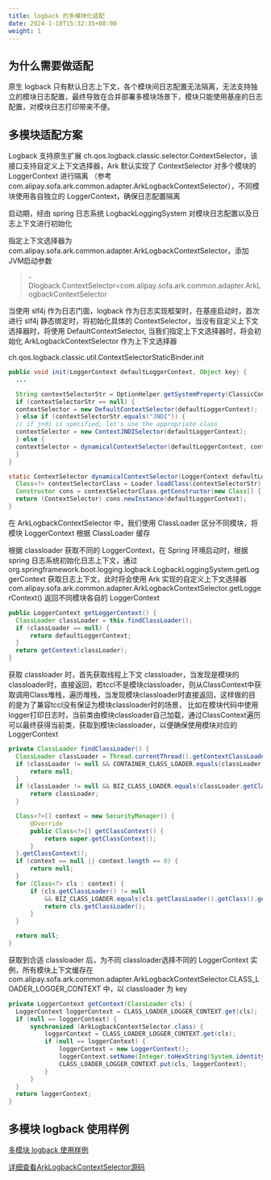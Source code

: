 ```yaml
---
title: logback 的多模块化适配
date: 2024-1-18T15:32:35+08:00
weight: 1
---
```


## 为什么需要做适配
原生 logback 只有默认日志上下文，各个模块间日志配置无法隔离，无法支持独立的模块日志配置，最终导致在合并部署多模块场景下，模块只能使用基座的日志配置，对模块日志打印带来不便。

## 多模块适配方案
Logback 支持原生扩展 ch.qos.logback.classic.selector.ContextSelector，该接口支持自定义上下文选择器，Ark 默认实现了 ContextSelector 对多个模块的 LoggerContext 进行隔离 （参考 com.alipay.sofa.ark.common.adapter.ArkLogbackContextSelector），不同模块使用各自独立的 LoggerContext，确保日志配置隔离

启动期，经由 spring 日志系统 LogbackLoggingSystem 对模块日志配置以及日志上下文进行初始化

指定上下文选择器为 com.alipay.sofa.ark.common.adapter.ArkLogbackContextSelector，添加JVM启动参数
> -Dlogback.ContextSelector=com.alipay.sofa.ark.common.adapter.ArkLogbackContextSelector

当使用 slf4j 作为日志门面，logback 作为日志实现框架时，在基座启动时，首次进行 slf4j 静态绑定时，将初始化具体的 ContextSelector，当没有自定义上下文选择器时，将使用 DefaultContextSelector, 当我们指定上下文选择器时，将会初始化 ArkLogbackContextSelector 作为上下文选择器

ch.qos.logback.classic.util.ContextSelectorStaticBinder.init

```java
public void init(LoggerContext defaultLoggerContext, Object key) {
  ...

  String contextSelectorStr = OptionHelper.getSystemProperty(ClassicConstants.LOGBACK_CONTEXT_SELECTOR);
  if (contextSelectorStr == null) {
  contextSelector = new DefaultContextSelector(defaultLoggerContext);
  } else if (contextSelectorStr.equals("JNDI")) {
  // if jndi is specified, let's use the appropriate class
  contextSelector = new ContextJNDISelector(defaultLoggerContext);
  } else {
  contextSelector = dynamicalContextSelector(defaultLoggerContext, contextSelectorStr);
  }
}

static ContextSelector dynamicalContextSelector(LoggerContext defaultLoggerContext, String contextSelectorStr) {
  Class<?> contextSelectorClass = Loader.loadClass(contextSelectorStr);
  Constructor cons = contextSelectorClass.getConstructor(new Class[] { LoggerContext.class });
  return (ContextSelector) cons.newInstance(defaultLoggerContext);
}
```

在 ArkLogbackContextSelector 中，我们使用 ClassLoader 区分不同模块，将模块 LoggerContext 根据 ClassLoader 缓存

根据 classloader 获取不同的 LoggerContext，在 Spring 环境启动时，根据 spring 日志系统初始化日志上下文，通过 org.springframework.boot.logging.logback.LogbackLoggingSystem.getLoggerContext 获取日志上下文，此时将会使用 Ark 实现的自定义上下文选择器 com.alipay.sofa.ark.common.adapter.ArkLogbackContextSelector.getLoggerContext() 返回不同模块各自的 LoggerContext

```java
public LoggerContext getLoggerContext() {
  ClassLoader classLoader = this.findClassLoader();
  if (classLoader == null) {
      return defaultLoggerContext;
  }
  return getContext(classLoader);
}
```

获取 classloader 时，首先获取线程上下文 classloader，当发现是模块的classloader时，直接返回，若tccl不是模块classloader，则从ClassContext中获取调用Class堆栈，遍历堆栈，当发现模块classloader时直接返回，这样做的目的是为了兼容tccl没有保证为模块classloader时的场景，
比如在模块代码中使用logger打印日志时，当前类由模块classloader自己加载，通过ClassContext遍历可以最终获得当前类，获取到模块classloader，以便确保使用模块对应的 LoggerContext

```java
private ClassLoader findClassLoader() {
  ClassLoader classLoader = Thread.currentThread().getContextClassLoader();
  if (classLoader != null && CONTAINER_CLASS_LOADER.equals(classLoader.getClass().getName())) {
      return null;
  }
  if (classLoader != null && BIZ_CLASS_LOADER.equals(classLoader.getClass().getName())) {
      return classLoader;
  }

  Class<?>[] context = new SecurityManager() {
      @Override
      public Class<?>[] getClassContext() {
          return super.getClassContext();
      }
  }.getClassContext();
  if (context == null || context.length == 0) {
      return null;
  }
  for (Class<?> cls : context) {
      if (cls.getClassLoader() != null
          && BIZ_CLASS_LOADER.equals(cls.getClassLoader().getClass().getName())) {
          return cls.getClassLoader();
      }
  }

  return null;
}
```

获取到合适 classloader 后，为不同 classloader选择不同的 LoggerContext 实例，所有模块上下文缓存在 com.alipay.sofa.ark.common.adapter.ArkLogbackContextSelector.CLASS_LOADER_LOGGER_CONTEXT 中，以 classloader 为 key

```java
private LoggerContext getContext(ClassLoader cls) {
  LoggerContext loggerContext = CLASS_LOADER_LOGGER_CONTEXT.get(cls);
  if (null == loggerContext) {
      synchronized (ArkLogbackContextSelector.class) {
          loggerContext = CLASS_LOADER_LOGGER_CONTEXT.get(cls);
          if (null == loggerContext) {
              loggerContext = new LoggerContext();
              loggerContext.setName(Integer.toHexString(System.identityHashCode(cls)));
              CLASS_LOADER_LOGGER_CONTEXT.put(cls, loggerContext);
          }
      }
  }
  return loggerContext;
}
```

## 多模块 logback 使用样例
[多模块 logback 使用样例](https://github.com/sofastack/sofa-serverless/tree/master/samples/springboot-samples/logging/logback/README.md)

[详细查看ArkLogbackContextSelector源码](https://github.com/sofastack/sofa-ark/blob/master/sofa-ark-parent/core/common/src/main/java/com/alipay/sofa/ark/common/adapter/ArkLogbackContextSelector.java)

